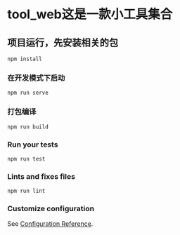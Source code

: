 # tool_web这是一款小工具集合

## 项目运行，先安装相关的包
```
npm install
```

### 在开发模式下启动
```
npm run serve
```

### 打包编译
```
npm run build
```

### Run your tests
```
npm run test
```

### Lints and fixes files
```
npm run lint
```

### Customize configuration
See [Configuration Reference](https://cli.vuejs.org/config/).
